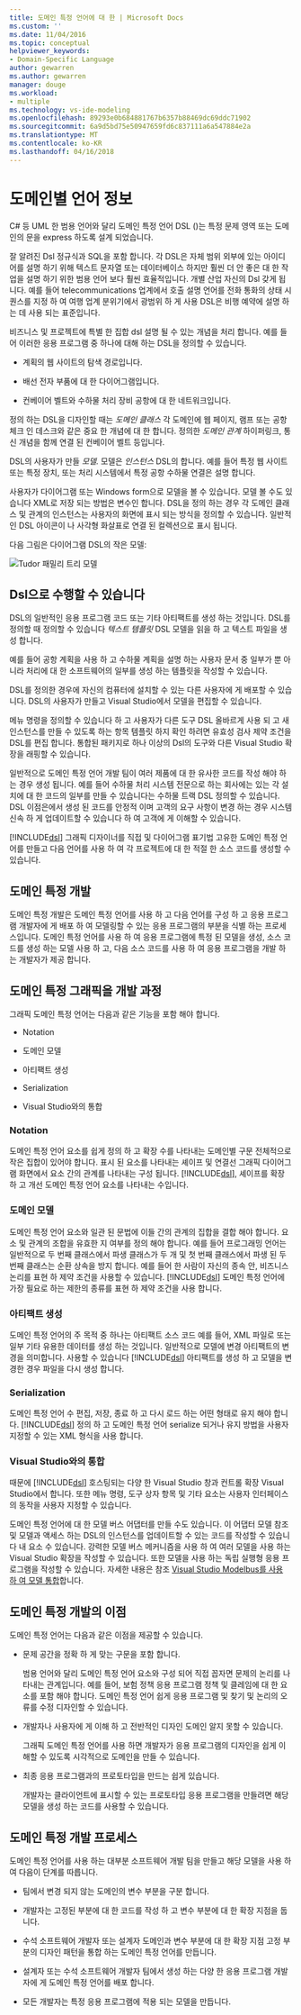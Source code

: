 ```yaml
---
title: 도메인 특정 언어에 대 한 | Microsoft Docs
ms.custom: ''
ms.date: 11/04/2016
ms.topic: conceptual
helpviewer_keywords:
- Domain-Specific Language
author: gewarren
ms.author: gewarren
manager: douge
ms.workload:
- multiple
ms.technology: vs-ide-modeling
ms.openlocfilehash: 89293e0b684881767b6357b88469dc69ddc71902
ms.sourcegitcommit: 6a9d5bd75e50947659fd6c837111a6a547884e2a
ms.translationtype: MT
ms.contentlocale: ko-KR
ms.lasthandoff: 04/16/2018
---
```

# <a name="about-domain-specific-languages"></a>도메인별 언어 정보

C# 등 UML 한 범용 언어와 달리 도메인 특정 언어 DSL ()는 특정 문제 영역 또는 도메인의 문을 express 하도록 설계 되었습니다.  
  
잘 알려진 Dsl 정규식과 SQL을 포함 합니다. 각 DSL은 자체 범위 외부에 있는 아이디어를 설명 하기 위해 텍스트 문자열 또는 데이터베이스 하지만 훨씬 더 안 좋은 대 한 작업을 설명 하기 위한 범용 언어 보다 훨씬 효율적입니다. 개별 산업 자신의 Dsl 갖게 됩니다. 예를 들어 telecommunications 업계에서 호출 설명 언어를 전화 통화의 상태 시퀀스를 지정 하 여 여행 업계 분위기에서 광범위 하 게 사용 DSL은 비행 예약에 설명 하는 데 사용 되는 표준입니다.  
  
비즈니스 및 프로젝트에 특별 한 집합 dsl 설명 될 수 있는 개념을 처리 합니다. 예를 들어 이러한 응용 프로그램 중 하나에 대해 하는 DSL을 정의할 수 있습니다.  
  
-   계획의 웹 사이트의 탐색 경로입니다.  
  
-   배선 전자 부품에 대 한 다이어그램입니다.  
  
-   컨베이어 벨트와 수하물 처리 장비 공항에 대 한 네트워크입니다.  
  
정의 하는 DSL을 디자인할 때는 *도메인 클래스* 각 도메인에 웹 페이지, 램프 또는 공항 체크 인 데스크와 같은 중요 한 개념에 대 한 합니다. 정의한 *도메인 관계* 하이퍼링크, 통신 개념을 함께 연결 된 컨베이어 벨트 등입니다.  
  
DSL의 사용자가 만들 *모델.* 모델은 *인스턴스* DSL의 합니다. 예를 들어 특정 웹 사이트 또는 특정 장치, 또는 처리 시스템에서 특정 공항 수하물 연결은 설명 합니다.  
  
사용자가 다이어그램 또는 Windows form으로 모델을 볼 수 있습니다. 모델 볼 수도 있습니다 XML로 저장 되는 방법은 변수인 합니다. DSL을 정의 하는 경우 각 도메인 클래스 및 관계의 인스턴스는 사용자의 화면에 표시 되는 방식을 정의할 수 있습니다. 일반적인 DSL 아이콘이 나 사각형 화살표로 연결 된 컬렉션으로 표시 됩니다.  
  
다음 그림은 다이어그램 DSL의 작은 모델:  
  
![Tudor 패밀리 트리 모델](../modeling/media/tudor_familytreemodel.png "Tudor_FamilyTreeModel")  
  
## <a name="what-you-can-do-with-dsls"></a>Dsl으로 수행할 수 있습니다  

DSL의 일반적인 응용 프로그램 코드 또는 기타 아티팩트를 생성 하는 것입니다. DSL를 정의할 때 정의할 수 있습니다 *텍스트 템플릿* DSL 모델을 읽을 하 고 텍스트 파일을 생성 합니다.  
  
예를 들어 공항 계획을 사용 하 고 수하물 계획을 설명 하는 사용자 문서 중 일부가 뿐 아니라 처리에 대 한 소프트웨어의 일부를 생성 하는 템플릿을 작성할 수 있습니다.  
  
DSL를 정의한 경우에 자신의 컴퓨터에 설치할 수 있는 다른 사용자에 게 배포할 수 있습니다. DSL의 사용자가 만들고 Visual Studio에서 모델을 편집할 수 있습니다.  
  
메뉴 명령을 정의할 수 있습니다 하 고 사용자가 다른 도구 DSL 올바르게 사용 되 고 새 인스턴스를 만들 수 있도록 하는 항목 템플릿 하지 확인 하려면 유효성 검사 제약 조건을 DSL를 편집 합니다. 통합된 패키지로 하나 이상의 Dsl의 도구와 다른 Visual Studio 확장을 래핑할 수 있습니다.  
  
일반적으로 도메인 특정 언어 개발 팀이 여러 제품에 대 한 유사한 코드를 작성 해야 하는 경우 생성 됩니다. 예를 들어 수하물 처리 시스템 전문으로 하는 회사에는 있는 각 설치에 대 한 코드의 일부를 만들 수 있습니다는 수하물 트랙 DSL 정의할 수 있습니다. DSL 이점은에서 생성 된 코드를 안정적 이며 고객의 요구 사항이 변경 하는 경우 시스템 신속 하 게 업데이트할 수 있습니다 하 여 고객에 게 이해할 수 있습니다.  
  
[!INCLUDE[dsl](../modeling/includes/dsl_md.md)] 그래픽 디자이너를 직접 및 다이어그램 표기법 고유한 도메인 특정 언어를 만들고 다음 언어를 사용 하 여 각 프로젝트에 대 한 적절 한 소스 코드를 생성할 수 있습니다.  
  
## <a name="domain-specific-development"></a>도메인 특정 개발

도메인 특정 개발은 도메인 특정 언어를 사용 하 고 다음 언어를 구성 하 고 응용 프로그램 개발자에 게 배포 하 여 모델링할 수 있는 응용 프로그램의 부분을 식별 하는 프로세스입니다. 도메인 특정 언어를 사용 하 여 응용 프로그램에 특정 된 모델을 생성, 소스 코드를 생성 하는 모델 사용 하 고, 다음 소스 코드를 사용 하 여 응용 프로그램을 개발 하는 개발자가 제공 합니다.  

## <a name="aspects-of-graphical-domain-specific-development"></a>도메인 특정 그래픽을 개발 과정

그래픽 도메인 특정 언어는 다음과 같은 기능을 포함 해야 합니다.  
  
- Notation  
  
- 도메인 모델  
  
- 아티팩트 생성  
  
- Serialization  
  
- Visual Studio와의 통합  
  
### <a name="notation"></a>Notation

도메인 특정 언어 요소를 쉽게 정의 하 고 확장 수를 나타내는 도메인별 구문 전체적으로 작은 집합이 있어야 합니다. 표시 된 요소를 나타내는 셰이프 및 연결선 그래픽 다이어그램 화면에서 요소 간의 관계를 나타내는 구성 됩니다. [!INCLUDE[dsl](../modeling/includes/dsl_md.md)], 셰이프를 확장 하 고 개선 도메인 특정 언어 요소를 나타내는 수입니다.  
  
### <a name="domain-model"></a>도메인 모델

도메인 특정 언어 요소와 일관 된 문법에 이들 간의 관계의 집합을 결합 해야 합니다. 요소 및 관계의 조합을 유효한 지 여부를 정의 해야 합니다. 예를 들어 프로그래밍 언어는 일반적으로 두 번째 클래스에서 파생 클래스가 두 개 및 첫 번째 클래스에서 파생 된 두 번째 클래스는 순환 상속을 방지 합니다. 예를 들어 한 사람이 자신의 종속 안, 비즈니스 논리를 표현 하 제약 조건을 사용할 수 있습니다. [!INCLUDE[dsl](../modeling/includes/dsl_md.md)] 도메인 특정 언어에 가장 필요로 하는 제한의 종류를 표현 하 제약 조건을 사용 합니다.  
  
### <a name="artifact-generation"></a>아티팩트 생성

도메인 특정 언어의 주 목적 중 하나는 아티팩트 소스 코드 예를 들어, XML 파일로 또는 일부 기타 유용한 데이터를 생성 하는 것입니다. 일반적으로 모델에 변경 아티팩트의 변경을 의미합니다. 사용할 수 있습니다 [!INCLUDE[dsl](../modeling/includes/dsl_md.md)] 아티팩트를 생성 하 고 모델을 변경한 경우 파일을 다시 생성 합니다.  
  
### <a name="serialization"></a>Serialization

도메인 특정 언어 수 편집, 저장, 종료 하 고 다시 로드 하는 어떤 형태로 유지 해야 합니다. [!INCLUDE[dsl](../modeling/includes/dsl_md.md)] 정의 하 고 도메인 특정 언어 serialize 되거나 유지 방법을 사용자 지정할 수 있는 XML 형식을 사용 합니다.  
  
### <a name="integration-with-visual-studio"></a>Visual Studio와의 통합

때문에 [!INCLUDE[dsl](../modeling/includes/dsl_md.md)] 호스팅되는 다양 한 Visual Studio 창과 컨트롤 확장 Visual Studio에서 합니다. 또한 메뉴 명령, 도구 상자 항목 및 기타 요소는 사용자 인터페이스의 동작을 사용자 지정할 수 있습니다.  
  
도메인 특정 언어에 대 한 모델 버스 어댑터를 만들 수도 있습니다. 이 어댑터 모델 참조 및 모델과 액세스 하는 DSL의 인스턴스를 업데이트할 수 있는 코드를 작성할 수 있습니다 내 요소 수 있습니다. 강력한 모델 버스 메커니즘을 사용 하 여 여러 모델을 사용 하는 Visual Studio 확장을 작성할 수 있습니다. 또한 모델을 사용 하는 독립 실행형 응용 프로그램을 작성할 수 있습니다. 자세한 내용은 참조 [Visual Studio Modelbus를 사용 하 여 모델 통합](../modeling/integrating-models-by-using-visual-studio-modelbus.md)합니다.  
  
## <a name="benefits-of-domain-specific-development"></a>도메인 특정 개발의 이점

도메인 특정 언어는 다음과 같은 이점을 제공할 수 있습니다.  
  
- 문제 공간을 정확 하 게 맞는 구문을 포함 합니다.  
  
     범용 언어와 달리 도메인 특정 언어 요소와 구성 되어 직접 꼽자면 문제의 논리를 나타내는 관계입니다. 예를 들어, 보험 정책 응용 프로그램 정책 및 클레임에 대 한 요소를 포함 해야 합니다. 도메인 특정 언어 쉽게 응용 프로그램 및 찾기 및 논리의 오류를 수정 디자인할 수 있습니다.  
  
- 개발자나 사용자에 게 이해 하 고 전반적인 디자인 도메인 알지 못할 수 있습니다.  
  
     그래픽 도메인 특정 언어를 사용 하면 개발자가 응용 프로그램의 디자인을 쉽게 이해할 수 있도록 시각적으로 도메인을 만들 수 있습니다.  
  
- 최종 응용 프로그램과의 프로토타입을 만드는 쉽게 있습니다.  
  
     개발자는 클라이언트에 표시할 수 있는 프로토타입 응용 프로그램을 만들려면 해당 모델을 생성 하는 코드를 사용할 수 있습니다.  
  
## <a name="the-process-of-domain-specific-development"></a>도메인 특정 개발 프로세스

도메인 특정 언어를 사용 하는 대부분 소프트웨어 개발 팀을 만들고 해당 모델을 사용 하 여 다음이 단계를 따릅니다.  
  
-   팀에서 변경 되지 않는 도메인의 변수 부분을 구분 합니다.  
  
-   개발자는 고정된 부분에 대 한 코드를 작성 하 고 변수 부분에 대 한 확장 지점을 둡니다.  
  
-   수석 소프트웨어 개발자 또는 설계자 도메인과 변수 부분에 대 한 확장 지점 고정 부분의 디자인 패턴을 통합 하는 도메인 특정 언어를 만듭니다.  
  
-   설계자 또는 수석 소프트웨어 개발자 팀에서 생성 하는 다양 한 응용 프로그램 개발자에 게 도메인 특정 언어를 배포 합니다.  
  
-   모든 개발자는 특정 응용 프로그램에 적용 되는 모델을 만듭니다.